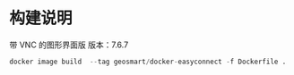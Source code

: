 # 构建说明
带 VNC 的图形界面版
版本：7.6.7
```s
docker image build  --tag geosmart/docker-easyconnect -f Dockerfile .
```

